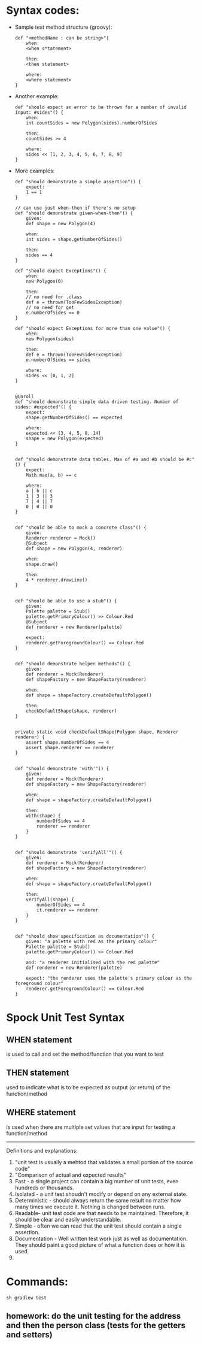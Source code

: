 # Syntax codes:

* Sample test method structure (groovy):
    ```
    def "<methodName : can be string>"{
        when:
        <when s*tatement>

        then:
        <then statement>

        where: 
        <where statement>
    }
    ```

* Another example:
    ```
    def "should expect an error to be thrown for a number of invalid input: #sides"() {
        when:
        int countSides = new Polygon(sides).numberOfSides

        then:
        countSides >= 4

        where:
        sides << [1, 2, 3, 4, 5, 6, 7, 8, 9]
    }
    ```
* More examples:

    ```
    def "should demonstrate a simple assertion"() {
        expect:
        1 == 1
    }
    ```
    ```
    // can use just when-then if there's no setup
    def "should demonstrate given-when-then"() {
        given:
        def shape = new Polygon(4)

        when:
        int sides = shape.getNumberOfSides()

        then:
        sides == 4
    }
    ```
    ```
    def "should expect Exceptions"() {
        when:
        new Polygon(0)

        then:
        // no need for .class
        def e = thrown(TooFewSidesException)
        // no need for get
        e.numberOfSides == 0
    }
    ```
    ```
    def "should expect Exceptions for more than one value"() {
        when:
        new Polygon(sides)

        then:
        def e = thrown(TooFewSidesException)
        e.numberOfSides == sides

        where:
        sides << [0, 1, 2]
    }
    ```
    ```

    @Unroll
    def "should demonstrate simple data driven testing. Number of sides: #expected"() {
        expect:
        shape.getNumberOfSides() == expected

        where:
        expected << [3, 4, 5, 8, 14]
        shape = new Polygon(expected)
    }
    ```
    ```

    def "should demonstrate data tables. Max of #a and #b should be #c"() {
        expect:
        Math.max(a, b) == c

        where:
        a | b || c
        1 | 3 || 3
        7 | 4 || 7
        0 | 0 || 0
    }
    ```
    ```

    def "should be able to mock a concrete class"() {
        given:
        Renderer renderer = Mock()
        @Subject
        def shape = new Polygon(4, renderer)

        when:
        shape.draw()

        then:
        4 * renderer.drawLine()
    }
    ```
    ```

    def "should be able to use a stub"() {
        given:
        Palette palette = Stub()
        palette.getPrimaryColour() >> Colour.Red
        @Subject
        def renderer = new Renderer(palette)

        expect:
        renderer.getForegroundColour() == Colour.Red
    }
    ```
    ```

    def "should demonstrate helper methods"() {
        given:
        def renderer = Mock(Renderer)
        def shapeFactory = new ShapeFactory(renderer)

        when:
        def shape = shapeFactory.createDefaultPolygon()

        then:
        checkDefaultShape(shape, renderer)
    }
    ```
    ```

    private static void checkDefaultShape(Polygon shape, Renderer renderer) {
        assert shape.numberOfSides == 4
        assert shape.renderer == renderer
    }
    ```
    ```

    def "should demonstrate 'with'"() {
        given:
        def renderer = Mock(Renderer)
        def shapeFactory = new ShapeFactory(renderer)

        when:
        def shape = shapeFactory.createDefaultPolygon()

        then:
        with(shape) {
            numberOfSides == 4
            renderer == renderer
        }
    }
    ```
    ```

    def "should demonstrate 'verifyAll'"() {
        given:
        def renderer = Mock(Renderer)
        def shapeFactory = new ShapeFactory(renderer)

        when:
        def shape = shapeFactory.createDefaultPolygon()

        then:
        verifyAll(shape) {
            numberOfSides == 4
            it.renderer == renderer
        }
    }
    ```
    ```

    def "should show specification as documentation"() {
        given: "a palette with red as the primary colour"
        Palette palette = Stub()
        palette.getPrimaryColour() >> Colour.Red

        and: "a renderer initialised with the red palette"
        def renderer = new Renderer(palette)

        expect: "the renderer uses the palette's primary colour as the foreground colour"
        renderer.getForegroundColour() == Colour.Red
    }
    ```


# Spock Unit Test Syntax

## WHEN statement 
is used to call and set the method/function that you want to test
## THEN statement
used to indicate what is to be expected as output (or return) of the function/method
## WHERE statement
is used when there are multiple set values that are input for testing a function/method

-------------------------------------------------------------------


Definitions and explanations:
1. "unit test is usually a mehtod that validates a small portion of the source code"
2. "Comparison of actual and expected results"
3.  Fast - a single project can contain a big number of unit tests, even hundreds or thousands.
4.  Isolated - a unit test shoudn't modify or depend on any external state.
5.  Deterministic - should always return the same result no matter how many times we execute it. Nothing is changed between runs.
6.  Readable- unit test code are that needs to be maintained. Therefore, it should be clear and easily understandable.
7.  Simple - often we can read that the unit test should contain a single assertion. 
8.  Documentation - Well written test work just as well as documentation. They should paint a good picture of what a function does or how it is used.
9. 



# Commands:
```
sh gradlew test
```

## homework: do the unit testing for the address and then the person class (tests for the getters and setters)